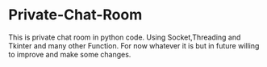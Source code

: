 # Private-Chat-Room
This is private chat room in python code.
Using Socket,Threading and Tkinter and many other Function.
For now whatever it is but in future willing to improve and make some changes.

